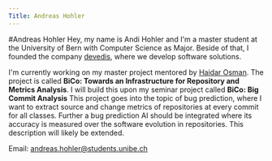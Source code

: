 ```yaml
---
Title: Andreas Hohler
---
```

#Andreas Hohler
Hey, my name is Andi Hohler and I'm a master student at the University of Bern with Computer Science as Major. Beside of that, I founded the company [devedis](https://devedis.ch), where we develop software solutions.

I'm currently working on my master project mentored by [Haidar Osman](/staff/Osman).
The project is called **BiCo: Towards an Infrastructure for Repository and Metrics Analysis**. I will build this upon my seminar project called **BiCo: Big Commit Analysis**
This project goes into the topic of bug prediction, where I want to extract source and change metrics of repositories at every commit for all classes. Further a bug prediction AI should be integrated where its accuracy is measured over the software evolution in repositories. This description will likely be extended.

Email: andreas.hohler@students.unibe.ch
